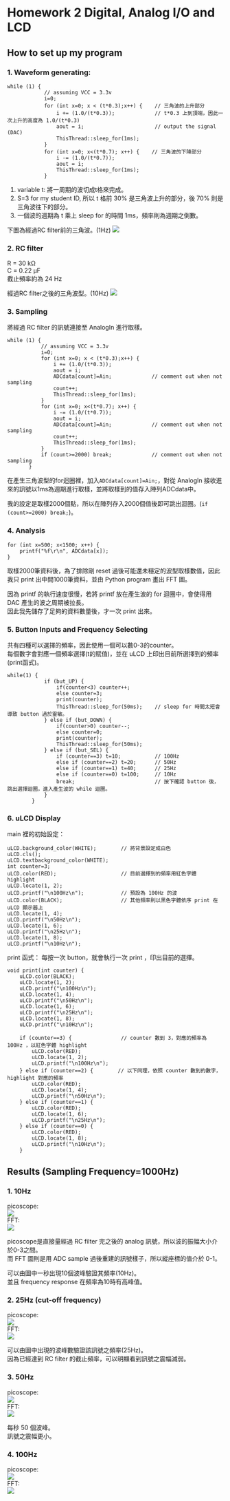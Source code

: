 # Homework 2 Digital, Analog I/O and LCD

## How to set up my program
### 1. Waveform generating:
```
while (1) {
            // assuming VCC = 3.3v
            i=0;
            for (int x=0; x < (t*0.3);x++) {    // 三角波的上升部分
                i += (1.0/(t*0.3));             // t*0.3 上到頂端，因此一次上升的高度為 1.0/(t*0.3)
                aout = i;                       // output the signal (DAC)
                ThisThread::sleep_for(1ms);     
            }
            for (int x=0; x<(t*0.7); x++) {    // 三角波的下降部分
                i -= (1.0/(t*0.7));
                aout = i;
                ThisThread::sleep_for(1ms);
            }
 ```
 1. variable t: 將一周期的波切成t格來完成。
 2. S=3 for my student ID,  所以 t 格前 30% 是三角波上升的部分，後 70% 則是三角波往下的部分。
 3. 一個波的週期為 t 乘上 sleep for 的時間 1ms，頻率則為週期之倒數。

下圖為經過RC filter前的三角波。(1Hz)
![](https://i.imgur.com/OvIcvH4.png)

### 2. RC filter
R = 30 kΩ   
C = 0.22 µF    
截止頻率約為 24 Hz   

經過RC filter之後的三角波型。(10Hz)
![](https://i.imgur.com/0Ih3lm0.png)


 
 ### 3. Sampling
 將經過 RC filter 的訊號連接至 AnalogIn 進行取樣。
 ```
 while (1) {
            // assuming VCC = 3.3v
            i=0;
            for (int x=0; x < (t*0.3);x++) {
                i += (1.0/(t*0.3));
                aout = i;
                ADCdata[count]=Ain;             // comment out when not sampling
                count++;
                ThisThread::sleep_for(1ms);
            }
            for (int x=0; x<(t*0.7); x++) {
                i -= (1.0/(t*0.7));
                aout = i;
                ADCdata[count]=Ain;             // comment out when not sampling
                count++;
                ThisThread::sleep_for(1ms);
            }
            if (count>=2000) break;             // comment out when not sampling     
        }
```
在產生三角波型的for迴圈裡，加入```ADCdata[count]=Ain;```，對從 AnalogIn 接收進來的訊號以1ms為週期進行取樣，並將取樣到的值存入陣列ADCdata中。

我的設定是取樣2000個點，所以在陣列存入2000個值後即可跳出迴圈。(```if (count>=2000) break;```)。


### 4. Analysis
```
for (int x=500; x<1500; x++) {          
    printf("%f\r\n", ADCdata[x]);       
}
```
取樣2000筆資料後，為了排除剛 reset 過後可能還未穩定的波型取樣數值，因此我只 print 出中間1000筆資料，並由 Python program 畫出 FFT 圖。

因為 printf 的執行速度很慢，若將 printf 放在產生波的 for 迴圈中，會使得用 DAC 產生的波之周期被拉長。       
因此我先儲存了足夠的資料數量後，才一次 print 出來。

### 5. Button Inputs and Frequency Selecting
共有四種可以選擇的頻率，因此使用一個可以數0-3的counter。        
每個數字會對應一個頻率選擇(t的賦值)，並在 uLCD 上印出目前所選擇到的頻率(print函式)。
```
while(1) {
            if (but_UP) {
                if(counter<3) counter++;
                else counter=3; 
                print(counter);
                ThisThread::sleep_for(50ms);    // sleep for 時間太短會導致 button 過於靈敏。
            } else if (but_DOWN) {
                if(counter>0) counter--;
                else counter=0;
                print(counter); 
                ThisThread::sleep_for(50ms);
            } else if (but_SEL) {
                if (counter==3) t=10;           // 100Hz
                else if (counter==2) t=20;      // 50Hz
                else if (counter==1) t=40;      // 25Hz
                else if (counter==0) t=100;     // 10Hz
                break;                          // 按下確認 button 後，跳出選擇迴圈，進入產生波的 while 迴圈。
            }
        }
```

### 6. uLCD Display
main 裡的初始設定：
```
uLCD.background_color(WHITE);        // 將背景設定成白色
uLCD.cls();
uLCD.textbackground_color(WHITE);
int counter=3;
uLCD.color(RED);                     // 目前選擇到的頻率用紅色字體 highlight
uLCD.locate(1, 2);
uLCD.printf("\n100Hz\n");            // 預設為 100Hz 的波
uLCD.color(BLACK);                   // 其他頻率則以黑色字體依序 print 在 uLCD 顯示器上
uLCD.locate(1, 4);
uLCD.printf("\n50Hz\n");
uLCD.locate(1, 6);
uLCD.printf("\n25Hz\n");
uLCD.locate(1, 8);
uLCD.printf("\n10Hz\n");
```

print 函式：
每按一次 button，就會執行一次 print ，印出目前的選擇。
```
void print(int counter) {
    uLCD.color(BLACK);
    uLCD.locate(1, 2);
    uLCD.printf("\n100Hz\n");    
    uLCD.locate(1, 4);
    uLCD.printf("\n50Hz\n");
    uLCD.locate(1, 6);
    uLCD.printf("\n25Hz\n");
    uLCD.locate(1, 8);
    uLCD.printf("\n10Hz\n");

    if (counter==3) {                // counter 數到 3，對應的頻率為 100Hz ，以紅色字體 highlight
        uLCD.color(RED);
        uLCD.locate(1, 2);
        uLCD.printf("\n100Hz\n");
    } else if (counter==2) {        // 以下同理，依照 counter 數到的數字，highlight 對應的頻率
        uLCD.color(RED);
        uLCD.locate(1, 4);
        uLCD.printf("\n50Hz\n");
    } else if (counter==1) {
        uLCD.color(RED);
        uLCD.locate(1, 6);
        uLCD.printf("\n25Hz\n");
    } else if (counter==0) {
        uLCD.color(RED);
        uLCD.locate(1, 8);
        uLCD.printf("\n10Hz\n");
    }
```





## Results (Sampling Frequency=1000Hz)
### 1. 10Hz
picoscope:     
![](https://i.imgur.com/seohYze.png)     
FFT:     
![](https://i.imgur.com/m62wiTX.png)     

picoscope是直接量經過 RC filter 完之後的 analog 訊號，所以波的振幅大小介於0-3之間。     
而 FFT 圖則是用 ADC sample 過後重建的訊號樣子，所以縱座標的值介於 0-1。

可以由圖中一秒出現10個波峰驗證其頻率(10Hz)。     
並且 frequency response 在頻率為10時有高峰值。


### 2. 25Hz (cut-off frequency)
picoscope:     
![](https://i.imgur.com/FgNW0br.png)     
FFT:     
![](https://i.imgur.com/jXopmbY.png)     

可以由圖中出現的波峰數驗證該訊號之頻率(25Hz)。     
因為已經達到 RC filter 的截止頻率，可以明顯看到訊號之震幅減弱。

### 3. 50Hz
picoscope:     
![](https://i.imgur.com/ULAJtGH.png)     
FFT:     
![](https://i.imgur.com/2CcoxUu.png)     

每秒 50 個波峰。     
訊號之震幅更小。     

### 4. 100Hz
picoscope:     
![](https://i.imgur.com/wY2XoGB.png)     
FFT:     
![](https://i.imgur.com/c912R14.png)     
